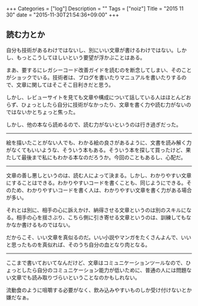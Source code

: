 +++
Categories = ["log"]
Description = ""
Tags = ["noiz"]
Title = "2015 11 30"
date = "2015-11-30T21:54:36+09:00"
+++

## 読む力とか
自分も技術があるわけではないし、別にいい文章が書けるわけではない。しかし、もっとこうしてほしいという要望が浮かぶことはある。

まあ、要するにレガシーコード改善ガイドを読むのを断念してしまい、そのことがショックでいる。技術者は、ブログを書いたりマニュアルを書いたりするので、文章に関してはそこそこ目利きだと思う。

しかし、レビューサイトを見ても文章や構成について話している人はほとんどおらず、ひょっとしたら自分に技術がなかったり、文章を書く力や読む力がないのではないかとちょっと焦った。

しかし、他の本なら読めるので、読む力がないというのは行き過ぎだった。

----

絵を描いたことがない人でも、わかる絵の良さがあるように、文書を読み解く力がなくてもいいような、そういう本もある。そういう本を探して買ったけど、果たして最後まで私にもわかる本なのだろうか。今回のこともあるし、心配だ。

----

文章の善し悪しというのは、読む人によって決まる。しかし、わかりやすい文章にすることはできる。わかりやすいコードを書くことも、同じようにできる。そのため、わかりやすいコードを書く人は、わかりやすい文章を書く力がある場合が多い。

それとは別に、相手の心に訴えかけ、納得させる文章というのは別のスキルになる。相手の心を揺さぶり、こちら側に引き寄せる文章というのは、訓練してもなかなか書けるものではない。

だからこそ、いい文章を真似るのだ。いい小説やマンガをたくさんよんで、いいと思ったものを真似れば、そのうち自分の血となり肉となる。

----

ここまで書いておいてなんだけど、文章はコミュニケーションツールなので、ひょっとしたら自分のコミュニケーション能力が低いために、普通の人には問題ない文章でも読み取りづらいということなのかもしれない。

流動食のように咀嚼する必要がなく、飲み込みやすいものしか受け付けないとか嫌だなぁ。